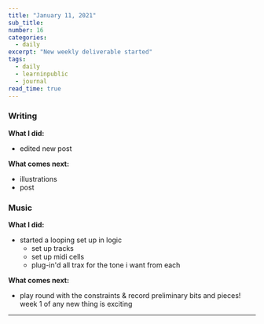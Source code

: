 ```yaml
---
title: "January 11, 2021"
sub_title: 
number: 16
categories:
  - daily
excerpt: "New weekly deliverable started"
tags:
  - daily
  - learninpublic
  - journal
read_time: true
---
```


### Writing

**What I did:** 
- edited new post

**What comes next:**
- illustrations
- post

### Music

**What I did:**
- started a looping set up in logic
  - set up tracks
  - set up midi cells
  - plug-in'd all trax for the tone i want from each
  
**What comes next:**
- play round with the constraints & record preliminary bits and pieces! week 1 of any new thing is exciting

---
